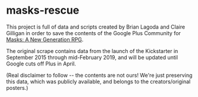 # masks-rescue

This project is full of data and scripts created by Brian Lagoda and Claire Gilligan
in order to save the contents of the Google Plus Community for [Masks: A New
Generation RPG](https://plus.google.com/communities/110704683035976001273).

The original scrape contains data from the launch of the Kickstarter in
September 2015 through mid-February 2019, and will be updated until Google cuts
off Plus in April.

(Real disclaimer to follow -- the contents are not ours! We're just preserving this data, which was publicly available, and belongs to the creators/original posters.)
